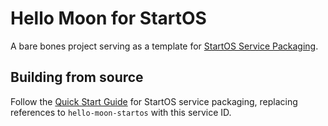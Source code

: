 # Hello Moon for StartOS

A bare bones project serving as a template for [StartOS Service Packaging](https://docs.star9.com/packaging-guide).

## Building from source

Follow the [Quick Start Guide](https://docs.star9.com/packaging-guide/quick-start/) for StartOS service packaging, replacing references to `hello-moon-startos` with this service ID.

